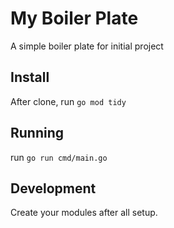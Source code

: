 # My Boiler Plate

A simple boiler plate for initial project

## Install
After clone, run `go mod tidy`

## Running

run `go run cmd/main.go`

## Development
Create your modules after all setup.
